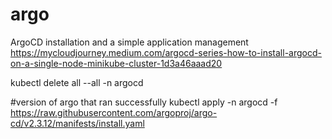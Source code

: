 # argo
ArgoCD installation and a simple application management
https://mycloudjourney.medium.com/argocd-series-how-to-install-argocd-on-a-single-node-minikube-cluster-1d3a46aaad20

kubectl delete all --all -n argocd

#version of argo that ran successfully
kubectl apply -n argocd -f https://raw.githubusercontent.com/argoproj/argo-cd/v2.3.12/manifests/install.yaml
